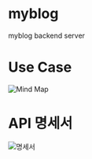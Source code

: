 # myblog
myblog backend server

# Use Case

![Mind Map](https://user-images.githubusercontent.com/104721095/180597197-bfdbe91a-b5c3-4365-b2b5-43594bae9b1f.jpg)

# API 명세서

![명세서](https://user-images.githubusercontent.com/104721095/182769818-fec0b28e-d579-4730-80ed-5ea4cec7aa70.png)



